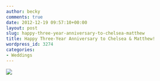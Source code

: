 ```yaml
---
author: becky
comments: true
date: 2012-12-19 09:57:10+00:00
layout: post
slug: happy-three-year-anniversary-to-chelsea-matthew
title: Happy Three-Year Anniversary to Chelsea & Matthew!
wordpress_id: 3274
categories:
- Weddings
---
```


[![](http://www.beckyjenson.com/wp-content/uploads/2012/03/blog-December09-0001.jpg)](http://www.beckyjenson.com/wp-content/uploads/2012/03/blog-December09-0001.jpg)
